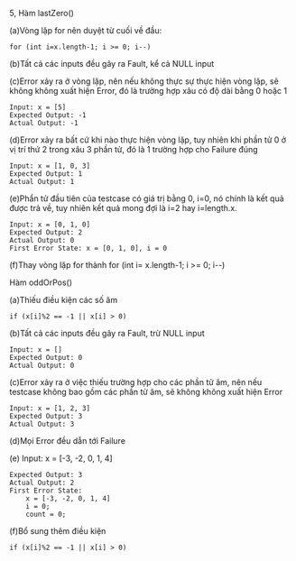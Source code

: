 5, 
Hàm lastZero()

(a)Vòng lặp for nên duyệt từ cuối về đầu:

    for (int i=x.length-1; i >= 0; i--)

(b)Tất cả các inputs đều gây ra Fault, kể cả NULL input

(c)Error xảy ra ở vòng lặp, nên nếu không thực sự thực hiện vòng lặp, sẽ không không xuất hiện Error, đó là trường hợp xâu có độ dài bằng 0 hoặc 1

    Input: x = [5]
    Expected Output: -1
    Actual Output: -1

(d)Error xảy ra bất cứ khi nào thực hiện vòng lặp, tuy nhiên khi phần tử 0 ở vị trí thứ 2 trong xâu 3 phần tử, đó là 1 trường hợp cho Failure đúng

    Input: x = [1, 0, 3]
    Expected Output: 1
    Actual Output: 1

(e)Phẩn tử đầu tiên của testcase có giá trị bằng 0, i=0, nó chính là kết quả được trả về, tuy nhiên kết quả mong đợi là i=2 hay i=length.x.

    Input: x = [0, 1, 0]
    Expected Output: 2
    Actual Output: 0
    First Error State: x = [0, 1, 0], i = 0

(f)Thay vòng lặp for thành for (int i= x.length-1; i >= 0; i--)

Hàm oddOrPos()

(a)Thiếu điều kiện các số âm

    if (x[i]%2 == -1 || x[i] > 0)  

(b)Tất cả các inputs đều gây ra Fault, trừ NULL input

    Input: x = []
    Expected Output: 0
    Actual Output: 0

(c)Error xảy ra ở việc thiếu trường hợp cho các phần tử âm, nên nếu testcase không bao gồm các phần tử âm, sẽ không không xuất hiện Error

    Input: x = [1, 2, 3]
    Expected Output: 3
    Actual Output: 3 

(d)Mọi Error đều dẫn tới Failure

(e) Input: x = [-3, -2, 0, 1, 4]

    Expected Output: 3
    Actual Output: 2
    First Error State:
        x = [-3, -2, 0, 1, 4]
        i = 0;
        count = 0;

(f)Bổ sung thêm điều kiện 

    if (x[i]%2 == -1 || x[i] > 0)
